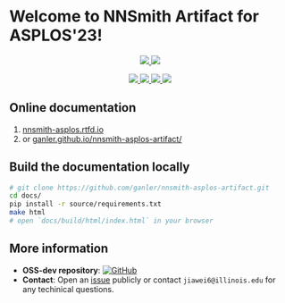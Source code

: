 # Welcome to NNSmith Artifact for ASPLOS'23!

<p align="center">
    <a href="https://github.com/ganler/nnsmith-asplos-artifact"><img src="https://img.shields.io/badge/github-%23121011.svg?style=for-the-badge&logo=github&logoColor=white">
    <a href="https://github.com/ise-uiuc/nnsmith"><img src="https://img.shields.io/badge/OSS-dev-%23121011.svg?style=for-the-badge&logo=github&logoColor=white">
</p>

<p align="center">
    <a href="https://nnsmith-asplos.readthedocs.io/"><img src="https://github.com/ganler/nnsmith-asplos-artifact/actions/workflows/doc.yaml/badge.svg">
    <a href="https://arxiv.org/abs/2207.13066"><img src="https://img.shields.io/badge/arXiv-2207.13066-b31b1b.svg">
    <a href="https://hub.docker.com/repository/docker/ganler/nnsmith-asplos23-ae"><img src="https://img.shields.io/docker/image-size/ganler/nnsmith-asplos23-ae">
    <a href="https://github.com/ganler/nnsmith-asplos-artifact/blob/main/LICENSE"><img src="https://img.shields.io/badge/License-Apache_2.0-blue.svg"></a>
</p>

## Online documentation

1. [nnsmith-asplos.rtfd.io](https://nnsmith-asplos.rtfd.io)
2. or [ganler.github.io/nnsmith-asplos-artifact/](https://ganler.github.io/nnsmith-asplos-artifact/)

## Build the documentation locally

```bash
# git clone https://github.com/ganler/nnsmith-asplos-artifact.git
cd docs/
pip install -r source/requirements.txt
make html
# open `docs/build/html/index.html` in your browser
```

## More information

- **OSS-dev repository**: [![GitHub](https://img.shields.io/badge/OSS-dev-%23121011.svg?style=for-the-badge&logo=github&logoColor=white)](https://github.com/ise-uiuc/nnsmith)
- **Contact**: Open an [issue](https://github.com/ganler/nnsmith-asplos-artifact/issues) publicly or contact `jiawei6@illinois.edu` for any techinical questions.
